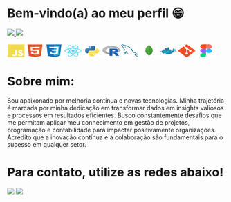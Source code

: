 # Bem-vindo(a) ao meu perfil 😁

<div>
    <a href="https://github.com/Gary-Rainer-Chumacero-Vanderlei">
    <img height=" 170em"
        src="https://github-readme-stats.vercel.app/api?username=Gary-Rainer-Chumacero-Vanderlei&theme=tokyonight&hide_border=false&include_all_commits=true&count_private=true" />
    <img height="170em"
        src="https://github-readme-stats.vercel.app/api/top-langs/?username=Gary-Rainer-Chumacero-Vanderlei&theme=tokyonight&hide_border=false&include_all_commits=true&count_private=true&layout=compact" />
    </a>
</div>

<div style="display: inline_block"><br>
    <img align="center" alt="JS" height="30" width="40"
        src="https://raw.githubusercontent.com/devicons/devicon/master/icons/javascript/javascript-plain.svg">
    <img align="center" alt="HTML" height="30" width="40"
        src="https://raw.githubusercontent.com/devicons/devicon/master/icons/html5/html5-original.svg">
    <img align="center" alt="CSS" height="30" width="40"
        src="https://raw.githubusercontent.com/devicons/devicon/master/icons/css3/css3-original.svg">
    <img align="center" alt="React" height="30" width="40"
        src="https://raw.githubusercontent.com/devicons/devicon/master/icons/react/react-original.svg">
    <img align="center" alt="Python" height="30" width="40"
        src="https://raw.githubusercontent.com/devicons/devicon/master/icons/python/python-original.svg">
    <img align="center" alt="R" height="30" width="40"
        src="https://raw.githubusercontent.com/devicons/devicon/master/icons/r/r-original.svg">
    <img align="center" alt="MySQL" height="30" width="40"
        src="https://raw.githubusercontent.com/devicons/devicon/master/icons/mysql/mysql-original.svg">
    <img align="center" alt="MongoDB" height="30" width="40"
        src="https://raw.githubusercontent.com/devicons/devicon/master/icons/mongodb/mongodb-original.svg">
    <img align="center" alt="Docker" height="30" width="40"
        src="https://raw.githubusercontent.com/devicons/devicon/master/icons/docker/docker-original.svg">
    <img align="center" alt="Git" height="30" width="40"
        src="https://raw.githubusercontent.com/devicons/devicon/master/icons/git/git-original.svg">
    <img align="center" alt="Figma" height="30" width="40"
        src="https://raw.githubusercontent.com/devicons/devicon/master/icons/figma/figma-original.svg">
</div>

# Sobre mim:

<p>Sou apaixonado por melhoria contínua e novas tecnologias. Minha trajetória é marcada por minha dedicação em transformar dados em insights valiosos e processos em resultados eficientes. Busco constantemente desafios que me permitam aplicar meu conhecimento em gestão de projetos, programação e contabilidade para impactar positivamente organizações. Acredito que a inovação contínua e a colaboração são fundamentais para o sucesso em qualquer setor.</p>

# Para contato, utilize as redes abaixo!

<div>
  <a href="https://www.linkedin.com/in/garyrainercv" target="_blank"><img src="https://img.shields.io/badge/-LinkedIn-%230077B5?style=for-the-badge&logo=linkedin&logoColor=white" target="_blank"></a>
    <a href="https://wa.me/5583988044923" target="_blank"><img src="https://img.shields.io/badge/-Whatsapp-darkgreen?style=for-the-badge&logo=Whatsapp&logoColor=white" target="_blank"></a>
</d
